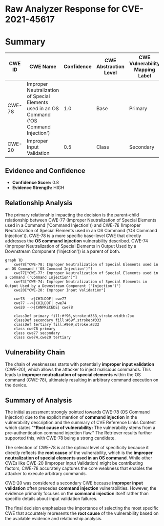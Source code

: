 # Raw Analyzer Response for CVE-2021-45617

# Summary
| CWE ID | CWE Name | Confidence | CWE Abstraction Level | CWE Vulnerability Mapping Label | CWE-Vulnerability Mapping Notes |
|---|---|---|---|---|---|
| CWE-78 | Improper Neutralization of Special Elements used in an OS Command ('OS Command Injection') | 1.0 | Base | Primary | Allowed |
| CWE-20 | Improper Input Validation | 0.5 | Class | Secondary | Discouraged |

## Evidence and Confidence

*   **Confidence Score:** 0.8
*   **Evidence Strength:** HIGH

## Relationship Analysis
The primary relationship impacting the decision is the parent-child relationship between CWE-77 (Improper Neutralization of Special Elements used in a Command ('Command Injection')) and CWE-78 (Improper Neutralization of Special Elements used in an OS Command ('OS Command Injection')). CWE-78 is a more specific base-level CWE that directly addresses the **OS command injection** vulnerability described. CWE-74 (Improper Neutralization of Special Elements in Output Used by a Downstream Component ('Injection')) is a parent of both.

```mermaid
graph TD
    cwe78["CWE-78: Improper Neutralization of Special Elements used in an OS Command ('OS Command Injection')"]
    cwe77["CWE-77: Improper Neutralization of Special Elements used in a Command ('Command Injection')"]
    cwe74["CWE-74: Improper Neutralization of Special Elements in Output Used by a Downstream Component ('Injection')"]
    cwe20["CWE-20: Improper Input Validation"]
    
    cwe78 -->|CHILDOF| cwe77
    cwe77 -->|CHILDOF| cwe74
    cwe20 -->|CANPRECEDE| cwe78
    
    classDef primary fill:#f96,stroke:#333,stroke-width:2px
    classDef secondary fill:#69f,stroke:#333
    classDef tertiary fill:#9e9,stroke:#333
    class cwe78 primary
    class cwe77 secondary
    class cwe74,cwe20 tertiary
```

## Vulnerability Chain
The chain of weaknesses starts with potentially **improper input validation** (CWE-20), which allows the attacker to inject malicious commands. This leads to **improper neutralization of special elements** within the OS command (CWE-78), ultimately resulting in arbitrary command execution on the device.

## Summary of Analysis
The initial assessment strongly pointed towards CWE-78 (OS Command Injection) due to the explicit mention of **command injection** in the vulnerability description and the summary of CVE Reference Links Content which states "***Root cause of vulnerability:** The vulnerability stems from a pre-authentication command injection flaw." The Retriever results further supported this, with CWE-78 being a strong candidate.

The selection of CWE-78 is at the optimal level of specificity because it directly reflects the **root cause** of the vulnerability, which is the **improper neutralization of special elements used in an OS command**. While other CWEs like CWE-20 (Improper Input Validation) might be contributing factors, CWE-78 accurately captures the core weakness that enables the attacker to execute arbitrary commands.

CWE-20 was considered a secondary CWE because **improper input validation** often precedes **command injection** vulnerabilities. However, the evidence primarily focuses on the **command injection** itself rather than specific details about input validation failures.

The final decision emphasizes the importance of selecting the most specific CWE that accurately represents the **root cause** of the vulnerability based on the available evidence and relationship analysis.